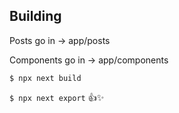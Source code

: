 ## Building

Posts go in -> app/posts

Components go in -> app/components

`$ npx next build` 

`$ npx next export`
👍✨